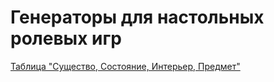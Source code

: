 Генераторы для настольных ролевых игр
=====================================

[Таблица "Существо, Состояние, Интерьер, Предмет"](ccit/index.html)
